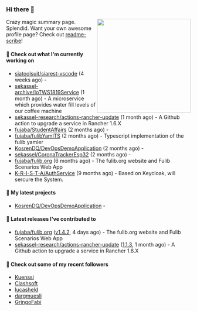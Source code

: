 ### Hi there 👋

<img align="right" src="https://github.com/KosrenDQ.png?size=512" width="256">

Crazy magic summary page. Splendid.
Want your own awesome profile page? Check out [readme-scribe](https://github.com/muesli/readme-scribe)!

#### 👷 Check out what I'm currently working on

- [siatoolsuit/siarest-vscode](https://github.com/siatoolsuit/siarest-vscode) (4 weeks ago) - 
- [sekassel-archive/IoTWS1819Service](https://github.com/sekassel-archive/IoTWS1819Service) (1 month ago) - A microservice which provides water fill levels of our coffee machine
- [sekassel-research/actions-rancher-update](https://github.com/sekassel-research/actions-rancher-update) (1 month ago) - A Github action to upgrade a service in Rancher 1.6.X 
- [fujaba/StudentAffairs](https://github.com/fujaba/StudentAffairs) (2 months ago) - 
- [fujaba/fulibYamlTS](https://github.com/fujaba/fulibYamlTS) (2 months ago) - Typescript implementation of the fulib yamler
- [KosrenDQ/DevOpsDemoApplication](https://github.com/KosrenDQ/DevOpsDemoApplication) (2 months ago) - 
- [sekassel/CoronaTrackerEsp32](https://github.com/sekassel/CoronaTrackerEsp32) (2 months ago) - 
- [fujaba/fulib.org](https://github.com/fujaba/fulib.org) (6 months ago) - The fulib.org website and Fulib Scenarios Web App
- [K-R-I-S-T-A/AuthService](https://github.com/K-R-I-S-T-A/AuthService) (9 months ago) - Based on Keycloak, will sercure the System.

#### 🌱 My latest projects

- [KosrenDQ/DevOpsDemoApplication](https://github.com/KosrenDQ/DevOpsDemoApplication) - 

#### 🔭 Latest releases I've contributed to

- [fujaba/fulib.org](https://github.com/fujaba/fulib.org) ([v1.4.2](https://github.com/fujaba/fulib.org/releases/tag/v1.4.2), 4 days ago) - The fulib.org website and Fulib Scenarios Web App
- [sekassel-research/actions-rancher-update](https://github.com/sekassel-research/actions-rancher-update) ([1.1.3](https://github.com/sekassel-research/actions-rancher-update/releases/tag/1.1.3), 1 month ago) - A Github action to upgrade a service in Rancher 1.6.X 

#### 👯 Check out some of my recent followers

- [Kuenssi](https://github.com/Kuenssi)
- [Clashsoft](https://github.com/Clashsoft)
- [lucasheld](https://github.com/lucasheld)
- [dargmuesli](https://github.com/dargmuesli)
- [GringoFabi](https://github.com/GringoFabi)
